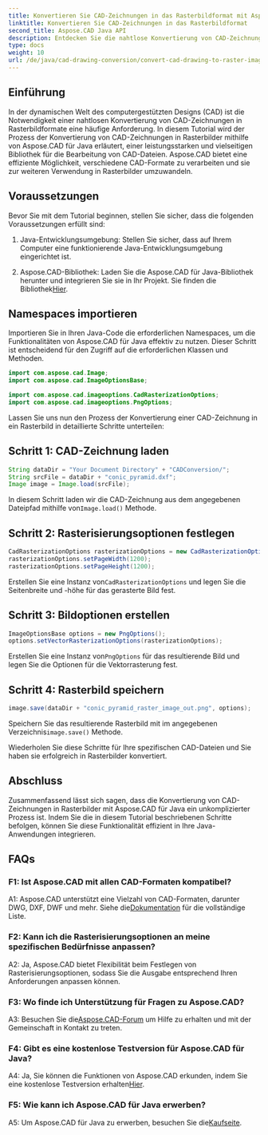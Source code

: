 ```yaml
---
title: Konvertieren Sie CAD-Zeichnungen in das Rasterbildformat mit Aspose.CAD für Java
linktitle: Konvertieren Sie CAD-Zeichnungen in das Rasterbildformat
second_title: Aspose.CAD Java API
description: Entdecken Sie die nahtlose Konvertierung von CAD-Zeichnungen in Rasterbilder mit Aspose.CAD für Java. Befolgen Sie unsere Schritt-für-Schritt-Anleitung für eine effiziente Integration.
type: docs
weight: 10
url: /de/java/cad-drawing-conversion/convert-cad-drawing-to-raster-image/
---
```

## Einführung

In der dynamischen Welt des computergestützten Designs (CAD) ist die Notwendigkeit einer nahtlosen Konvertierung von CAD-Zeichnungen in Rasterbildformate eine häufige Anforderung. In diesem Tutorial wird der Prozess der Konvertierung von CAD-Zeichnungen in Rasterbilder mithilfe von Aspose.CAD für Java erläutert, einer leistungsstarken und vielseitigen Bibliothek für die Bearbeitung von CAD-Dateien. Aspose.CAD bietet eine effiziente Möglichkeit, verschiedene CAD-Formate zu verarbeiten und sie zur weiteren Verwendung in Rasterbilder umzuwandeln.

## Voraussetzungen

Bevor Sie mit dem Tutorial beginnen, stellen Sie sicher, dass die folgenden Voraussetzungen erfüllt sind:

1. Java-Entwicklungsumgebung: Stellen Sie sicher, dass auf Ihrem Computer eine funktionierende Java-Entwicklungsumgebung eingerichtet ist.

2. Aspose.CAD-Bibliothek: Laden Sie die Aspose.CAD für Java-Bibliothek herunter und integrieren Sie sie in Ihr Projekt. Sie finden die Bibliothek[Hier](https://releases.aspose.com/cad/java/).

## Namespaces importieren

Importieren Sie in Ihren Java-Code die erforderlichen Namespaces, um die Funktionalitäten von Aspose.CAD für Java effektiv zu nutzen. Dieser Schritt ist entscheidend für den Zugriff auf die erforderlichen Klassen und Methoden.

```java
import com.aspose.cad.Image;
import com.aspose.cad.ImageOptionsBase;

import com.aspose.cad.imageoptions.CadRasterizationOptions;
import com.aspose.cad.imageoptions.PngOptions;
```

Lassen Sie uns nun den Prozess der Konvertierung einer CAD-Zeichnung in ein Rasterbild in detaillierte Schritte unterteilen:

## Schritt 1: CAD-Zeichnung laden

```java
String dataDir = "Your Document Directory" + "CADConversion/";
String srcFile = dataDir + "conic_pyramid.dxf";
Image image = Image.load(srcFile);
```

 In diesem Schritt laden wir die CAD-Zeichnung aus dem angegebenen Dateipfad mithilfe von`Image.load()` Methode.

## Schritt 2: Rasterisierungsoptionen festlegen

```java
CadRasterizationOptions rasterizationOptions = new CadRasterizationOptions();
rasterizationOptions.setPageWidth(1200);
rasterizationOptions.setPageHeight(1200);
```

 Erstellen Sie eine Instanz von`CadRasterizationOptions` und legen Sie die Seitenbreite und -höhe für das gerasterte Bild fest.

## Schritt 3: Bildoptionen erstellen

```java
ImageOptionsBase options = new PngOptions();
options.setVectorRasterizationOptions(rasterizationOptions);
```

 Erstellen Sie eine Instanz von`PngOptions` für das resultierende Bild und legen Sie die Optionen für die Vektorrasterung fest.

## Schritt 4: Rasterbild speichern

```java
image.save(dataDir + "conic_pyramid_raster_image_out.png", options);
```

 Speichern Sie das resultierende Rasterbild mit im angegebenen Verzeichnis`image.save()` Methode.

Wiederholen Sie diese Schritte für Ihre spezifischen CAD-Dateien und Sie haben sie erfolgreich in Rasterbilder konvertiert.

## Abschluss

Zusammenfassend lässt sich sagen, dass die Konvertierung von CAD-Zeichnungen in Rasterbilder mit Aspose.CAD für Java ein unkomplizierter Prozess ist. Indem Sie die in diesem Tutorial beschriebenen Schritte befolgen, können Sie diese Funktionalität effizient in Ihre Java-Anwendungen integrieren.

## FAQs

### F1: Ist Aspose.CAD mit allen CAD-Formaten kompatibel?

 A1: Aspose.CAD unterstützt eine Vielzahl von CAD-Formaten, darunter DWG, DXF, DWF und mehr. Siehe die[Dokumentation](https://reference.aspose.com/cad/java/) für die vollständige Liste.

### F2: Kann ich die Rasterisierungsoptionen an meine spezifischen Bedürfnisse anpassen?

A2: Ja, Aspose.CAD bietet Flexibilität beim Festlegen von Rasterisierungsoptionen, sodass Sie die Ausgabe entsprechend Ihren Anforderungen anpassen können.

### F3: Wo finde ich Unterstützung für Fragen zu Aspose.CAD?

 A3: Besuchen Sie die[Aspose.CAD-Forum](https://forum.aspose.com/c/cad/19) um Hilfe zu erhalten und mit der Gemeinschaft in Kontakt zu treten.

### F4: Gibt es eine kostenlose Testversion für Aspose.CAD für Java?

 A4: Ja, Sie können die Funktionen von Aspose.CAD erkunden, indem Sie eine kostenlose Testversion erhalten[Hier](https://releases.aspose.com/).

### F5: Wie kann ich Aspose.CAD für Java erwerben?

 A5: Um Aspose.CAD für Java zu erwerben, besuchen Sie die[Kaufseite](https://purchase.aspose.com/buy).